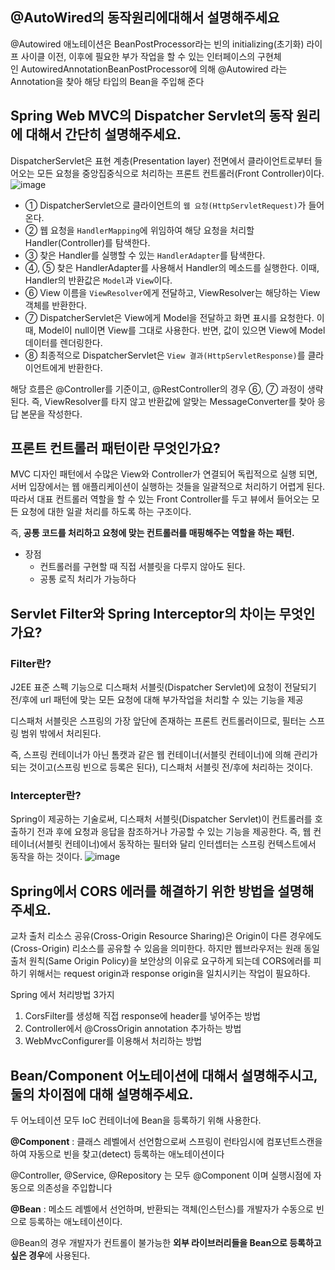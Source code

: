 ## @AutoWired의 동작원리에대해서 설명해주세요
@Autowired 애노테이션은 BeanPostProcessor라는  빈의 initializing(초기화) 라이프 사이클 이전, 이후에 필요한 부가 작업을 할 수 있는 인터페이스의 구현체인 AutowiredAnnotationBeanPostProcessor에 의해 
@Autowired 라는 Annotation을 찾아 해당 타입의 Bean을 주입해 준다
## Spring Web MVC의 Dispatcher Servlet의 동작 원리에 대해서 간단히 설명해주세요.

DispatcherServlet은 표현 계층(Presentation layer) 전면에서 클라이언트로부터 들어오는 모든 요청을 중앙집중식으로 처리하는 프론트 컨트롤러(Front Controller)이다.
![image](https://user-images.githubusercontent.com/99070762/235919138-41b0587e-92ce-4ec7-b7fd-2529c55105a7.png)

- ① DispatcherServlet으로 클라이언트의 `웹 요청(HttpServletRequest)`가 들어온다.
- ② 웹 요청을 `HandlerMapping`에 위임하여 해당 요청을 처리할 Handler(Controller)를 탐색한다.
- ③ 찾은 Handler를 실행할 수 있는 `HandlerAdapter`를 탐색한다.
- ④, ⑤ 찾은 HandlerAdapter를 사용해서 Handler의 메소드를 실행한다. 이때, Handler의 반환값은 `Model`과 `View`이다.
- ⑥ View 이름을 `ViewResolver`에게 전달하고, ViewResolver는 해당하는 View 객체를 반환한다.
- ⑦ DispatcherServlet은 View에게 Model을 전달하고 화면 표시를 요청한다. 이때, Model이 null이면 View를 그대로 사용한다. 반면, 값이 있으면 View에 Model 데이터를 렌더링한다.
- ⑧ 최종적으로 DispatcherServlet은 `View 결과(HttpServletResponse)`를 클라이언트에게 반환한다.

해당 흐름은 @Controller를 기준이고, @RestController의 경우 ⑥, ⑦ 과정이 생략된다. 즉, ViewResolver를 타지 않고 반환값에 알맞는 MessageConverter를 찾아 응답 본문을 작성한다.
## 프론트 컨트롤러 패턴이란 무엇인가요?
MVC 디자인 패턴에서 수많은 View와 Controller가 연결되어 독립적으로 실행 되면, 서버 입장에서는
웹 애플리케이션이 실행하는 것들을 일괄적으로 처리하기 어렵게 된다.
따라서 대표 컨트롤러 역할을 할 수 있는 Front Controller를 두고 뷰에서 들어오는 모든 요청에 대한 일괄 처리를 하도록 하는 구조이다.

즉, **공통 코드를 처리하고 요청에 맞는 컨트롤러를 매핑해주는 역할을 하는 패턴.** 

- 장점
    - 컨트롤러를 구현할 때 직접 서블릿을 다루지 않아도 된다.
    - 공통 로직 처리가 가능하다
## Servlet Filter와 Spring Interceptor의 차이는 무엇인가요?
### Filter란?

J2EE 표준 스펙 기능으로 디스패처 서블릿(Dispatcher Servlet)에 요청이 전달되기 전/후에 url 패턴에 맞는 모든 요청에 대해 부가작업을 처리할 수 있는 기능을 제공

디스패처 서블릿은 스프링의 가장 앞단에 존재하는 프론트 컨트롤러이므로, 필터는 스프링 범위 밖에서 처리된다.

즉, 스프링 컨테이너가 아닌 톰캣과 같은 웹 컨테이너(서블릿 컨테이너)에 의해 관리가 되는 것이고(스프링 빈으로 등록은 된다), 디스패처 서블릿 전/후에 처리하는 것이다.

### Intercepter란?

Spring이 제공하는 기술로써, 디스패처 서블릿(Dispatcher Servlet)이 컨트롤러를 호출하기 전과 후에 요청과 응답을 참조하거나 가공할 수 있는 기능을 제공한다. 즉, 웹 컨테이너(서블릿 컨테이너)에서 동작하는 필터와 달리 인터셉터는 스프링 컨텍스트에서 동작을 하는 것이다.
![image](https://user-images.githubusercontent.com/99070762/235919493-d1701553-2802-4522-9b10-834ef12a3312.png)

## Spring에서 CORS 에러를 해결하기 위한 방법을 설명해주세요.
교차 출처 리소스 공유(Cross-Origin Resource Sharing)은 Origin이 다른 경우에도(Cross-Origin)
리소스를 공유할 수 있음을 의미한다. 하지만 웹브라우저는 원래 동일 출처 원칙(Same Origin Policy)을
보안상의 이유로 요구하게 되는데 CORS에러를 피하기 위해서는 request origin과 response origin을
일치시키는 작업이 필요하다.

Spring 에서 처리방법 3가지

1. CorsFilter를 생성해 직접 response에 header를 넣어주는 방법
2. Controller에서 @CrossOrigin annotation 추가하는 방법
3. WebMvcConfigurer를 이용해서 처리하는 방법
## Bean/Component 어노테이션에 대해서 설명해주시고, 둘의 차이점에 대해 설명해주세요.
두 어노테이션 모두 IoC 컨테이너에 Bean을 등록하기 위해 사용한다.

**@Component** : 클래스 레벨에서 선언함으로써 스프링이 런타임시에 컴포넌트스캔을 하여 자동으로 빈을 찾고(detect) 등록하는 애노테이션이다

@Controller, @Service, @Repository 는 모두 @Component 이며 실행시점에 자동으로 의존성을 주입합니다

**@Bean** : 메소드 레벨에서 선언하며, 반환되는 객체(인스턴스)를 개발자가 수동으로 빈으로 등록하는 애노테이션이다.

@Bean의 경우 개발자가 컨트롤이 불가능한 **외부 라이브러리들을 Bean으로 등록하고 싶은 경우**에 사용된다.
